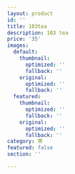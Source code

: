 ```yaml
---
layout: product
id: ''
title: 103tea
description: 103 tea
price: '35'
images:
  default:
    thumbnail:
      optimized: ''
      fallback: ''
    original:
      optimized: ''
      fallback: ''
  featured:
    thumbnail:
      optimized: ''
      fallback: ''
    original:
      optimized: ''
      fallback: ''
category: 茶
featured: false
section: ''

---
```

